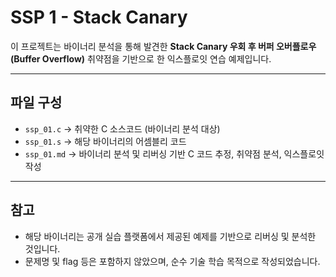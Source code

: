 # SSP 1 - Stack Canary

이 프로젝트는 바이너리 분석을 통해 발견한 **Stack Canary 우회 후 버퍼 오버플로우(Buffer Overflow)** 취약점을 기반으로 한 익스플로잇 연습 예제입니다.

---


## 파일 구성

- `ssp_01.c`  → 취약한 C 소스코드 (바이너리 분석 대상)                     
- `ssp_01.s`  → 해당 바이너리의 어셈블리 코드   
- `ssp_01.md` → 바이너리 분석 및 리버싱 기반 C 코드 추정, 취약점 분석, 익스플로잇 작성

---

## 참고

- 해당 바이너리는 공개 실습 플랫폼에서 제공된 예제를 기반으로 리버싱 및 분석한 것입니다.
- 문제명 및 flag 등은 포함하지 않았으며, 순수 기술 학습 목적으로 작성되었습니다.